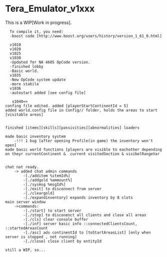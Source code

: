 # Tera_Emulator_v1xxx
This is a WIP[Work in progress].

      To compile it, you need:
      -boost code [http://www.boost.org/users/history/version_1_61_0.html]

      v1010
      v1020
      v1025
      v1030
      -Updated for NA 4605 OpCode version.
      -finished lobby
      -Basic world.
      v1035
      -New OpCode system update
      -more stabile
      v1036
      -autostart added [see config file]
      
       v1040=>
	confing file edited. added [playerStartContinentId = 5] 
	added world.config file in Config// folder, holds the areas to start [visitable areas]

		
	finished [items][skills][passivities][abnormalities] loaders
	
	made basic inventory system
		-!!! 1 bug [after opening Profile(in game) the inventory won't open]
	made basic world functions [players are visible to eachother depending on theyr currentContinent & 	current visitedSection & visibelRangeVar
	

	chat not ready.
		-> added chat admin commands
			-[./additem %itemId%]
			-[./addgold %ammount%]
			-[./sysmsg %msgId%]
			-[./exit] to disconnect from server
			-[./cleargold]
			-[./expandinventory] expands inventory by 8 slots
	main server window
		->commands:
			-[./start] to start server
			-[./stop] to disconenct all clients and close all areas 
			-[./cls] clear console buffer
			-[./inf] server basic info ::connectedClientsCount, ::startedAreasCount
			-[./asc] ads continentId to [toStartAreasList] [only when server is stopped , not running]
			-[./close] close client by entityId

	still a WIP, so...
